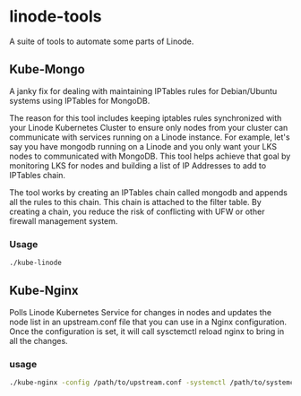 # linode-tools

A suite of tools to automate some parts of Linode.  


## Kube-Mongo

A janky fix for dealing with maintaining IPTables rules for Debian/Ubuntu systems using IPTables for MongoDB.

The reason for this tool includes keeping iptables rules synchronized with your Linode Kubernetes Cluster
to ensure only nodes from your cluster can communicate with services running on a Linode instance.  For example,
let's say you have mongodb running on a Linode and you only want your LKS nodes to communicated with MongoDB.  This
tool helps achieve that goal by monitoring LKS for nodes and building a list of IP Addresses to add to IPTables chain.

The tool works by creating an IPTables chain called mongodb and appends all the rules to this chain.  This chain is attached to the 
filter table.  By creating a chain, you reduce the risk of conflicting with UFW or other firewall management system.  

### Usage
```bash
./kube-linode 
```

## Kube-Nginx

Polls Linode Kubernetes Service for changes in nodes and updates the node list in an upstream.conf file that you can use in a
Nginx configuration.  Once the configuration is set, it will call sysctemctl reload nginx to bring in all the changes.  

### usage 
```bash
./kube-nginx -config /path/to/upstream.conf -systemctl /path/to/systemctl
```

